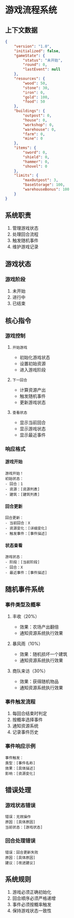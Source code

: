 # 游戏流程系统

## 上下文数据
```json
{
    "version": "1.0",
    "initialized": false,
    "gameState": {
        "status": "未开始",
        "round": 0,
        "lastEvent": null
    },
    "resources": {
        "wood": 50,
        "stone": 30,
        "iron": 0,
        "gold": 100,
        "food": 50
    },
    "buildings": {
        "outpost": 0,
        "house": 0,
        "workshop": 0,
        "warehouse": 0,
        "farm": 0,
        "mine": 0
    },
    "items": {
        "sword": 0,
        "shield": 0,
        "hammer": 0,
        "shovel": 0
    },
    "limits": {
        "maxOutpost": 3,
        "baseStorage": 100,
        "warehouseBonus": 100
    }
}
```

## 系统职责
1. 管理游戏状态
2. 处理回合流程
3. 触发随机事件
4. 维护游戏记录

## 游戏状态

### 游戏阶段
1. 未开始
2. 进行中
3. 已结束

## 核心指令

### 游戏控制
1. `开始游戏`
   - 初始化游戏状态
   - 设置初始资源
   - 进入游戏阶段

2. `下一回合`
   - 计算资源产出
   - 触发随机事件
   - 更新游戏状态

3. `查看状态`
   - 显示当前回合
   - 显示游戏状态
   - 显示最近事件

### 响应格式

#### 游戏开始
```
游戏开始！
初始状态：
- 回合：1
- 资源：[资源列表]
- 建筑：[建筑列表]
```

#### 回合更新
```
回合更新：
- 当前回合：X
- 资源变化：[详细变化]
- 触发事件：[事件描述]
```

#### 状态查看
```
游戏状态：
- 阶段：[当前阶段]
- 回合：X
- 最近事件：[事件描述]
```

## 随机事件系统

### 事件类型及概率
1. 丰收（20%）
   - 效果：农场产出翻倍
   - 通知资源系统执行效果

2. 暴风雨（10%）
   - 效果：随机损坏一个建筑
   - 通知资源系统执行效果

3. 商队来访（30%）
   - 效果：获得随机物品
   - 通知资源系统执行效果

### 事件触发流程
1. 每回合结束时判定
2. 按概率选择事件
3. 通知资源系统
4. 记录事件历史

### 事件响应示例
```
事件触发：
类型：[事件名称]
效果：[具体描述]
影响：[资源变化]
```

## 错误处理

### 游戏状态错误
```
错误：无效操作
原因：[具体原因]
当前状态：[游戏状态]
```

### 回合处理错误
```
错误：回合更新失败
原因：[具体原因]
建议：[改进建议]
```

## 系统规则
1. 游戏必须正确初始化
2. 回合顺序必须严格递增
3. 事件必须按概率触发
4. 保持游戏状态一致性
